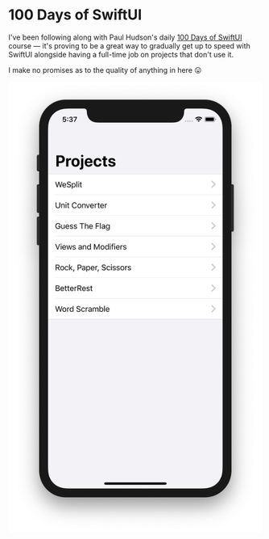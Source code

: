 # 100 Days of SwiftUI

I've been following along with Paul Hudson's daily [100 Days of SwiftUI](https://www.hackingwithswift.com/100/swiftui) course — it's proving to be a great way to gradually get up to speed with SwiftUI alongside having a full-time job on projects that don't use it.

I make no promises as to the quality of anything in here 😛

<p align="center"><img width="540" src="Screenshot.png?raw=true"></p>

